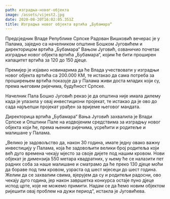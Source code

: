 ```yaml
---
path: изградња-новог-објекта
image: /assets/vijest2.jpg
date: 2020-08-20T16:02:05.351Z
title: Изградњa новог објекта вртића „Бубамара“
---
```


Предсједник Владе Републике Српске Радован Вишковић вечерас је у Палама, заједно са 
начелником општине Бошком Југовићем и директорицом вртића „Бубамара“ Вањом Југовић, 
озваничио почетак изградње новог објекта вртића „Бубамара“, којим ће бити проширен капацитет вртића за 120 до 150 дјеце.

Премијер је изјавио новинарима да ће Влада учествовати у изградњи новог објекта вртића са 200.000 КМ, те истакао да сама потреба за проширењем вртића показује да у Палама живи доста младих који су, према његовим ријечима, будућност Српске.

Начелник Пала Бошко Југовић рекао је да општина није имала дилему када је улазила у овај инвестициони пројекат, те истакао да је ово до сада најљепши пројекат урађен за вријеме његовог мандата.

Директорица вртића „Бубамара“ Вања Југовић захвалила је Влади Српске и Општини  Пале на издвојеним средствима за изградњу новог објекта који ће, према њеним ријечима, усрећити и родитеље и малишане у Палама.

„Велико је задовољство да, након 30 година, имате једну овако важну инвестицију у Палама, која ће задовољити велики број родитеља који већ дуго времена чекају мјесто за своје дијете под нашим кровом. Нови објекат је димензија 550 метара квадратних, у њему ће се налазити пет радних соба за наше малишане и сматрамо да ће преко 130 дјеце моћи да бораве под тим кровом, узраста од шест мјесеци до шест година. Желим да се захвалим свима, вјерујем да су и родитељи радосни, ово чекају дуго година, јер након завршетка конкурса остаје пуно дјеце испод црте, које не можемо примити. Надам се да ћемо новим објектом ријешити овај проблем на дужи период“, истакла је Југовићева. 